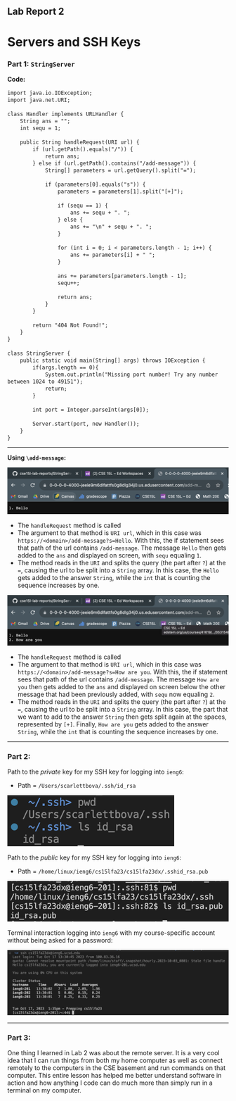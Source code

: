 ## Lab Report 2
# Servers and SSH Keys

### Part 1: `StringServer`

**Code:**

```
import java.io.IOException;
import java.net.URI;

class Handler implements URLHandler {
    String ans = "";
    int sequ = 1;

    public String handleRequest(URI url) {
        if (url.getPath().equals("/")) {
            return ans;
        } else if (url.getPath().contains("/add-message")) {
            String[] parameters = url.getQuery().split("=");

            if (parameters[0].equals("s")) {
                parameters = parameters[1].split("[+]");

                if (sequ == 1) {
                    ans += sequ + ". ";
                } else {
                    ans += "\n" + sequ + ". ";
                }

                for (int i = 0; i < parameters.length - 1; i++) {
                    ans += parameters[i] + " ";
                }

                ans += parameters[parameters.length - 1];
                sequ++;        

                return ans;
            }
        }

        return "404 Not Found!";
    }
}

class StringServer {
    public static void main(String[] args) throws IOException {
        if(args.length == 0){
            System.out.println("Missing port number! Try any number between 1024 to 49151");
            return;
        }

        int port = Integer.parseInt(args[0]);

        Server.start(port, new Handler());
    }
}
```

---

**Using `\add-message`:**

![Image](StringServer_Hello.png)
* The `handleRequest` method is called
* The argument to that method is `URI url`, which in this case was `https://<domain>/add-message?s=Hello`. With this, the if statement sees that path of the url contains `/add-message`. The message `Hello` then gets added to the `ans` and displayed on screen, with `sequ` equaling `1`.
* The method reads in the `URI` and splits the query (the part after `?`) at the `=`, causing the url to be split into a `String` array. In this case, the `Hello` gets added to the answer `String`, while the `int` that is counting the sequence increases by one.


![Image](StringServer_HowAreYou.png)
* The `handleRequest` method is called
* The argument to that method is `URI url`, which in this case was `https://<domain>/add-message?s=How are you`. With this, the if statement sees that path of the url contains `/add-message`. The message `How are you` then gets added to the `ans` and displayed on screen below the other message that had been previously added, with `sequ` now equaling `2`.
* The method reads in the `URI` and splits the query (the part after `?`) at the `=`, causing the url to be split into a `String` array. In this case, the part that we want to add to the answer `String` then gets split again at the spaces, represented by `[+]`. Finally, `How are you` gets added to the answer `String`, while the `int` that is counting the sequence increases by one.

---

### Part 2:

Path to the *private* key for my SSH key for logging into `ieng6`:
* Path = `/Users/scarlettbova/.ssh/id_rsa`

![Image](privatekey.png)


Path to the *public* key for my SSH key for logging into `ieng6`:
* Path = `/home/linux/ieng6/cs15lfa23/cs15lfa23dx/.sshid_rsa.pub`

![Image](publickeyPath.png)


Terminal interaction logging into `ieng6` with my course-specific account without being asked for a password:

![Image](loginNoPW.png)

---

### Part 3:

One thing I learned in Lab 2 was about the remote server. It is a very cool idea that I can run things from both my home computer as well as connect remotely to the computers in the CSE basement and run commands on that computer. This entire lesson has helped me better understand software in action and how anything I code can do much more than simply run in a terminal on my computer.
